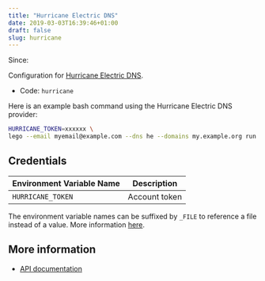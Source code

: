 ```yaml
---
title: "Hurricane Electric DNS"
date: 2019-03-03T16:39:46+01:00
draft: false
slug: hurricane
---
```


<!-- THIS DOCUMENTATION IS AUTO-GENERATED. PLEASE DO NOT EDIT. -->
<!-- providers/dns/hurricane/hurricane.toml -->
<!-- THIS DOCUMENTATION IS AUTO-GENERATED. PLEASE DO NOT EDIT. -->

Since: 

Configuration for [Hurricane Electric DNS](https://dns.he.net/).


<!--more-->

- Code: `hurricane`

Here is an example bash command using the Hurricane Electric DNS provider:

```bash
HURRICANE_TOKEN=xxxxxx \
lego --email myemail@example.com --dns he --domains my.example.org run
```




## Credentials

| Environment Variable Name | Description |
|-----------------------|-------------|
| `HURRICANE_TOKEN` | Account token |

The environment variable names can be suffixed by `_FILE` to reference a file instead of a value.
More information [here](/lego/dns/#configuration-and-credentials).






## More information

- [API documentation](https://dns.he.org/)

<!-- THIS DOCUMENTATION IS AUTO-GENERATED. PLEASE DO NOT EDIT. -->
<!-- providers/dns/hurricane/hurricane.toml -->
<!-- THIS DOCUMENTATION IS AUTO-GENERATED. PLEASE DO NOT EDIT. -->
